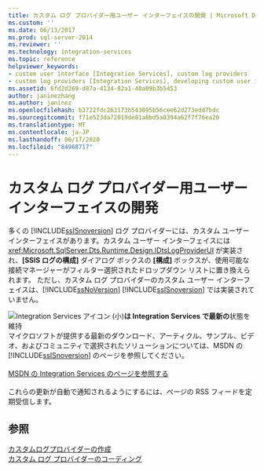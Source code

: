 ```yaml
---
title: カスタム ログ プロバイダー用ユーザー インターフェイスの開発 | Microsoft Docs
ms.custom: ''
ms.date: 06/13/2017
ms.prod: sql-server-2014
ms.reviewer: ''
ms.technology: integration-services
ms.topic: reference
helpviewer_keywords:
- custom user interface [Integration Services], custom log providers
- custom log providers [Integration Services], developing custom user interface
ms.assetid: 6fd2d269-d87a-4134-82a1-40a09b3b5453
author: janinezhang
ms.author: janinez
ms.openlocfilehash: b3722fdc263173b543095b56cee62d273edd7bdc
ms.sourcegitcommit: f71e523da72019de81a8bd5a0394a62f7f76ea20
ms.translationtype: MT
ms.contentlocale: ja-JP
ms.lasthandoff: 06/17/2020
ms.locfileid: "84968717"
---
```

# <a name="developing-a-user-interface-for-a-custom-log-provider"></a>カスタム ログ プロバイダー用ユーザー インターフェイスの開発
  多くの [!INCLUDE[ssISnoversion](../../../includes/ssisnoversion-md.md)] ログ プロバイダーには、カスタム ユーザー インターフェイスがあります。カスタム ユーザー インターフェイスには <xref:Microsoft.SqlServer.Dts.Runtime.Design.IDtsLogProviderUI> が実装され、**[SSIS ログの構成]** ダイアログ ボックスの **[構成]** ボックスが、使用可能な接続マネージャーがフィルター選択されたドロップダウン リストに置き換えられます。 ただし、カスタム ログ プロバイダーのカスタム ユーザー インターフェイスは、[!INCLUDE[ssNoVersion](../../../includes/ssnoversion-md.md)] [!INCLUDE[ssISnoversion](../../../includes/ssisnoversion-md.md)] では実装されていません。  
  
![Integration Services アイコン (小)](../../media/dts-16.gif "Integration Services のアイコン (小)")**は Integration Services で最新の**状態を維持  <br /> マイクロソフトが提供する最新のダウンロード、アーティクル、サンプル、ビデオ、およびコミュニティで選択されたソリューションについては、MSDN の [!INCLUDE[ssISnoversion](../../../includes/ssisnoversion-md.md)] のページを参照してください。<br /><br /> [MSDN の Integration Services のページを参照する](https://go.microsoft.com/fwlink/?LinkId=136655)<br /><br /> これらの更新が自動で通知されるようにするには、ページの RSS フィードを定期受信します。  
  
## <a name="see-also"></a>参照  
 [カスタムログプロバイダーの作成](creating-a-custom-log-provider.md)   
 [カスタム ログ プロバイダーのコーディング](coding-a-custom-log-provider.md)  
  
  

